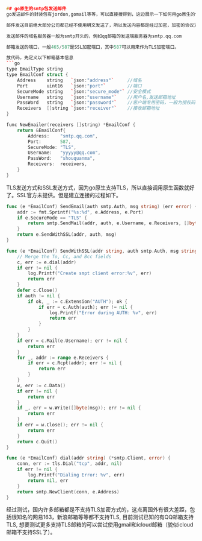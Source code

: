 ```cpp
## go原生的smtp包发送邮件
go发送邮件的封装包有jordon,gomail等等，可以直接搜得到，这边展示一下如何用go原生的包进行邮件发送。

邮件发送目前绝大部分公司都已经不使用明文发送了，所以发送内容都是经过加密，加密的协议方式有SSL和TLS，不懂的可以搜一下，都是类似地加密协议，SSL和TLS有很多共同点，可以大致理解为TLS在SSL的基础上加强了。

发送邮件的域名服务器一般为smtp开头的，例如qq邮箱的发送端服务器为smtp.qq.com

邮箱发送的端口，一般465/587是SSL加密端口，其中587可以用来作为TLS加密端口。

放代码，先定义以下邮箱基本信息
```go
type EmailType string
type EmailConf struct {
    Address    string   `json:"address"`     //域名
    Port       uint16   `json:"port"`        //端口
    SecureMode string   `json:"secure_mode"` //安全模式
    Username   string   `json:"username"`    //用户名,发送邮箱地址
    PassWord   string   `json:"password"`    //客户端专用密码，一般为授权码
    Receivers  []string `json:"receiver"`    //接收邮箱地址
}

func NewEmailer(receivers []string) *EmailConf {
    return &EmailConf{
        Address:    "smtp.qq.com",
        Port:       587,
        SecureMode: "TLS",
        Username:   "yyyyy@qq.com",
        PassWord:   "shouquanma",
        Receivers:  receivers,
    }
}
```

TLS发送方式和SSL发送方式，因为go原生支持TLS，所以直接调用原生函数就好了。SSL官方未提供。但是建立连接的过程如下。

```go
func (e *EmailConf) SendEmail(auth smtp.Auth, msg string) (err error) {
    addr := fmt.Sprintf("%s:%d", e.Address, e.Port)
    if e.SecureMode == "TLS" {
        return smtp.SendMail(addr, auth, e.Username, e.Receivers, []byte(msg)) //这个是go原生支持的email发送方式
    }
    return e.SendWithSSL(addr, auth, msg)
}

func (e *EmailConf) SendWithSSL(addr string, auth smtp.Auth, msg string) error {
    // Merge the To, Cc, and Bcc fields
    c, err := e.dial(addr)
    if err != nil {
        log.Printf("Create smpt client error:%v", err)
        return err
    }
    defer c.Close()
    if auth != nil {
        if ok, _ := c.Extension("AUTH"); ok {
            if err = c.Auth(auth); err != nil {
                log.Printf("Error during AUTH: %v", err)
                return err
            }
        }
    }
    if err = c.Mail(e.Username); err != nil {
        return err
    }
    for _, addr := range e.Receivers {
        if err = c.Rcpt(addr); err != nil {
            return err
        }
    }
    w, err := c.Data()
    if err != nil {
        return err
    }
    if _, err = w.Write([]byte(msg)); err != nil {
        return err
    }
    if err = w.Close(); err != nil {
        return err
    }
    return c.Quit()
}

func (e *EmailConf) dial(addr string) (*smtp.Client, error) {
    conn, err := tls.Dial("tcp", addr, nil)
    if err != nil {
        log.Printf("Dialing Error: %v", err)
        return nil, err
    }
    return smtp.NewClient(conn, e.Address)
}

```

经过测试，国内许多邮箱都是不支持TLS加密方式的，这点离国外有很大差距，包括很知名的网易163，新浪邮箱等等都不支持TLS, 目前测试已知的有QQ邮箱支持TLS, 想要测试更多支持TLS邮箱的可以尝试使用gmail和icloud邮箱（貌似icloud邮箱不支持SSL了）。

```

```
